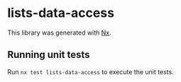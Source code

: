 # lists-data-access

This library was generated with [Nx](https://nx.dev).

## Running unit tests

Run `nx test lists-data-access` to execute the unit tests.
